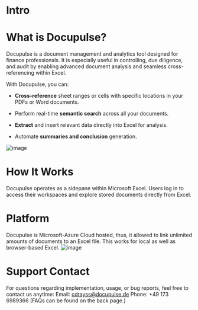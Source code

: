 # Intro

# What is Docupulse?

Docupulse is a document management and analytics tool designed for finance professionals. It is especially useful in controlling, due diligence, and audit by enabling advanced document analysis and seamless cross-referencing within Excel.

With Docupulse, you can:

- **Cross-reference** sheet ranges or cells with specific locations in your PDFs or Word documents.

- Perform real-time **semantic search** across all your documents.

- **Extract** and insert relevant data directly into Excel for analysis.

- Automate **summaries and conclusion** generation.

![image](https://github.com/user-attachments/assets/a8eeae7f-ed25-4d07-9621-4b5cc5cf5c9b)

# How It Works
Docupulse operates as a sidepane within Microsoft Excel. Users log in to access their workspaces and explore stored documents directly from Excel.

# Platform
Docupulse is Microsoft-Azure Cloud hosted, thus, it allowed to link unlimited amounts of documents to an Excel file. This works for local as well as browser-based Excel. 
![image](https://github.com/user-attachments/assets/7e4421ce-b895-4fee-a698-c03476ae6347)

# Support Contact
For questions regarding implementation, usage, or bug reports, feel free to contact us anytime:
Email: cdrayss@docupulse.de
Phone: +49 173 6989366
(FAQs can be found on the back page.)

